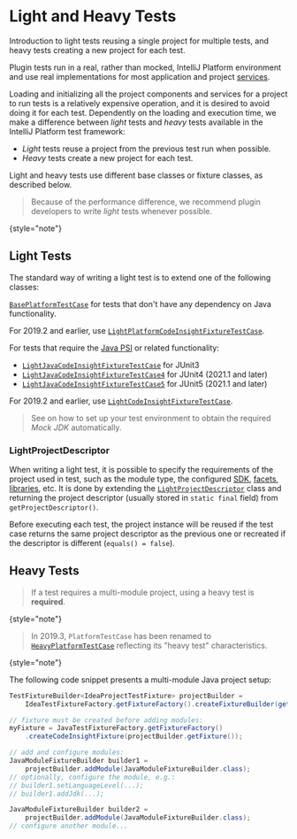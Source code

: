 <!-- Copyright 2000-2023 JetBrains s.r.o. and contributors. Use of this source code is governed by the Apache 2.0 license. -->

# Light and Heavy Tests

<link-summary>Introduction to light tests reusing a single project for multiple tests, and heavy tests creating a new project for each test.</link-summary>

Plugin tests run in a real, rather than mocked, IntelliJ Platform environment and use real implementations for most application and project [services](plugin_services.md).

Loading and initializing all the project components and services for a project to run tests is a relatively expensive operation, and it is desired to avoid doing it for each test.
Dependently on the loading and execution time, we make a difference between *light* tests and *heavy* tests available in the IntelliJ Platform test framework:

* *Light* tests reuse a project from the previous test run when possible.
* *Heavy* tests create a new project for each test.

Light and heavy tests use different base classes or fixture classes, as described below.

> Because of the performance difference, we recommend plugin developers to write *light* tests whenever possible.
>
{style="note"}

## Light Tests

The standard way of writing a light test is to extend one of the following classes:

<tabs>
<tab title="Default">

[`BasePlatformTestCase`](%gh-ic%/platform/testFramework/src/com/intellij/testFramework/fixtures/BasePlatformTestCase.java) for tests that don't have any dependency on Java functionality.

For 2019.2 and earlier, use [`LightPlatformCodeInsightFixtureTestCase`](%gh-ic%/platform/testFramework/src/com/intellij/testFramework/fixtures/LightPlatformCodeInsightFixtureTestCase.java).

</tab>

<tab title="Plugins using Java PSI">

For tests that require the [Java PSI](idea.md#java) or related functionality:
- [`LightJavaCodeInsightFixtureTestCase`](%gh-ic%/java/testFramework/src/com/intellij/testFramework/fixtures/LightJavaCodeInsightFixtureTestCase.java) for JUnit3
- [`LightJavaCodeInsightFixtureTestCase4`](%gh-ic%/java/testFramework/src/com/intellij/testFramework/fixtures/LightJavaCodeInsightFixtureTestCase4.kt) for JUnit4 (2021.1 and later)
- [`LightJavaCodeInsightFixtureTestCase5`](%gh-ic%/java/testFramework/src/com/intellij/testFramework/fixtures/LightJavaCodeInsightFixtureTestCase5.kt) for JUnit5 (2021.1 and later)

For 2019.2 and earlier, use [`LightCodeInsightFixtureTestCase`](%gh-ic%/java/testFramework/src/com/intellij/testFramework/fixtures/LightCodeInsightFixtureTestCase.java).

> See [](testing_faq.md#how-to-test-a-jvm-language) on how to set up your test environment to obtain the required _Mock JDK_ automatically.

</tab>
</tabs>

### LightProjectDescriptor

When writing a light test, it is possible to specify the requirements of the project used in test, such as the module type, the configured [SDK](sdk.md), [facets](facet.md), [libraries](library.md), etc.
It is done by extending the [`LightProjectDescriptor`](%gh-ic%/platform/testFramework/src/com/intellij/testFramework/LightProjectDescriptor.java) class and returning the project descriptor (usually stored in `static final` field) from `getProjectDescriptor()`.

Before executing each test, the project instance will be reused if the test case returns the same project descriptor as the previous one or recreated if the descriptor is different (`equals() = false`).

## Heavy Tests

> If a test requires a multi-module project, using a heavy test is **required**.
>
{style="note"}

> In 2019.3, `PlatformTestCase` has been renamed to [`HeavyPlatformTestCase`](%gh-ic%/platform/testFramework/src/com/intellij/testFramework/HeavyPlatformTestCase.java) reflecting its "heavy test" characteristics.
>
{style="note"}

The following code snippet presents a multi-module Java project setup:

```java
TestFixtureBuilder<IdeaProjectTestFixture> projectBuilder =
    IdeaTestFixtureFactory.getFixtureFactory().createFixtureBuilder(getName());

// fixture must be created before adding modules:
myFixture = JavaTestFixtureFactory.getFixtureFactory()
    .createCodeInsightFixture(projectBuilder.getFixture());

// add and configure modules:
JavaModuleFixtureBuilder builder1 =
    projectBuilder.addModule(JavaModuleFixtureBuilder.class);
// optionally, configure the module, e.g.:
// builder1.setLanguageLevel(...);
// builder1.addJdk(...);

JavaModuleFixtureBuilder builder2 =
    projectBuilder.addModule(JavaModuleFixtureBuilder.class);
// configure another module...
```
